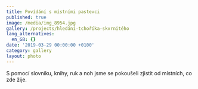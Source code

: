 ```yaml
---
title: Povídání s místními pastevci
published: true
image: /media/img_8954.jpg
gallery: /projects/hledání-tchoříka-skvrnitého
lang_alternatives:
  en_GB: {}
date: '2019-03-29 00:00:00 +0100'
category: gallery
layout: photo
---
```

S pomocí slovníku, knihy, ruk a noh jsme se pokoušeli zjistit od místních, co zde žije.
